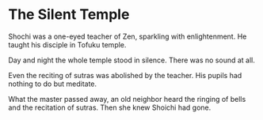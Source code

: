 # The Silent Temple

Shochi was a one-eyed teacher of Zen, sparkling with enlightenment. He taught his disciple in Tofuku temple.

Day and night the whole temple stood in silence. There was no sound at all.

Even the reciting of sutras was abolished by the teacher. His pupils had nothing to do but meditate.

What the master passed away, an old neighbor heard the ringing of bells and the recitation of sutras. Then she knew Shoichi had gone.
